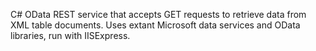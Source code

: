 C# OData REST service that accepts GET requests to retrieve data from XML table documents. Uses extant Microsoft data services and OData libraries, run with IISExpress.
